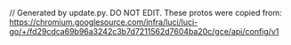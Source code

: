 // Generated by update.py. DO NOT EDIT.
These protos were copied from:
https://chromium.googlesource.com/infra/luci/luci-go/+/fd29cdca69b96a3242c3b7d7211562d7604ba20c/gce/api/config/v1
